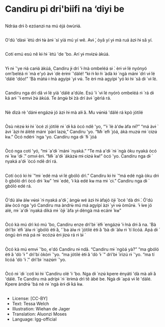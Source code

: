 # Candiru pi dri'biifi na ‘diyi be

##
Ndráa drɨ ̀ò ezóanzɨ na mú éjá
òwùrɨá.

##
O'dú 'dàsɨ ̀ ètú drɨ tʉ̀ ànɨ ́ sí yíá mú yí
wě. Avɨ ́, òyǎ yí yɨ mà ruá àzɨ ́nɨ sǎ yí.

##
Cotí emú esú ně kɨ ́nɨ ̀ ètú 'de 'bo. Arí
yɨ mvɨzʉ́ àkúá.

##
Yɨ nɨ ́ 'ye rɨá carɨá àkúá, Candiru jɨ drí
'ɨ ́mà ombeléá sɨ ̀. èrɨ vɨ ́lé nyónyó
om’beléá rɨ ̀ mà e'yó àvɨ ̀ dè èrɨnɨ ́
'dálé! “kɨ ́rɨ ́kɨ ̀rɨ ̀ àdà kɨ ́ ngà mánɨ ́ drì
vɨ ́lé 'dálé 'dóo!” 'Bà màtʉ́ ɨ ́mà agyípɨ ́
yɨ vʉ́. Te èrɨ mà agyípɨ 'yó kɨ ́nɨ ̀ sâ dɨ ́
vɨ ́lé.

##
Candiru nga drì dǎ vɨ ́lé yíá 'dálé
a'dúle. Esú 'ɨ ́ vɨ ́lé nyórò ombeléá rɨ ̀
rá dɨ ́ká arɨ ́ 'ɨ emvɨ ́zʉ́ àkúá. Te àngʉ̀
bɨ ̀zà drí àvɨ ̀ gèrìá rá.

##
Nè dìzà rè 'dánɨ engázʉ́ jó àzɨ ́nɨ mà
alɨ ́á. Mu vʉ́nɨá 'dálé rá kpò jótilé

##
Òsù nèzʉ́ kɨ ́nɨ ̀ òcé zì jótilé nɨ ̀ dɨ ́ká
òcó ndê 'yo, “'ɨ ́ lè à'dʉ àfa nɨ?” “má
àvɨ ̀ àvɨ ̀ àzɨ ́nɨ álèté mánɨ ́ pàrí lazʉ́,”
Candiru 'yo. “Mɨ ́ efɨ ́ jóá, ákà muzʉ́
mɨ ̀ cɨzʉ́ kʉ.” Òcó ndérɨ ̀ nga 'yo.
Candiru nga dɨ ́ fɨ ́ jóá

##
Òcó nga cotí 'yó, “mɨ ́ a'dɨ ́ mánɨ ́
nyaká.” “Te má a'dɨ ́ nɨ ́ ngà òku
nyaká òcó nɨ ́ kʉ 'dɨ ̀.” omvɨ èrɨ. “Mɨ ́
a'dɨ ́ ákàzʉ́ mɨ cɨzʉ́ kʉ!” òcó 'yo.
Candiru nga dɨ ́ nyaká a'dɨ ́ òcó ndê
drí rá.

##
Cotí òcó kɨ ̀nɨ ̀ “mɨ ́ edé má vɨ ́lé gbóló
drì.” Candiru kɨ ̀nɨ ̀ “má edé ngà òku
drɨ ̀ò gbóló drì òcó drɨ ́ kʉ” ‘mɨ ́ edé,
'ɨ ́kà edé kʉ ma mɨ ́ cɨ.” Candiru nga
dɨ ́ gbóló edé rá.

##
Ó'dú àlʉ àlʉ vʉ́sɨ ̀ rɨ nyaká a'dɨ ́, àngʉ̀
wé àzɨ ́nɨ àfajó òjɨ ̌ òcé 'dà drɨ ́. Ó'dú
àlʉ òcó nga 'yó Candiru ma àndrʉ̀
mú má agyípí àzɨ ́ yɨ vʉ́ òmûrʉ́. 'ɨ ́we
jó alé, mɨ ́ a'dɨ ́ nyaká diká mɨ ́ òjɨ ̀ àfa
yɨ dèngà má ecánɨ ́ kʉ”

##
Òcó kà mú drì kó mú 'bo, Candiru
enze drì'bɨ ́ éfɨ ́ engázʉ́ 'ɨ ́mà drɨ ̀á na.
'Bà drì'bɨ ́ éfɨ ́ àlʉ rɨ ̀ gbóló ètɨ ́á, '`ba
àlʉ rɨ ̀ jótilé ètɨ ́á 'bà dɨ ́ àlʉ rɨ ̀ tí lícóá.
Apá dɨ ́ óngú èrɨ mà pá nɨ ́ ecózʉ́ èrɨ
jɨzʉ́ rá rɨ ̀sɨ ̀

##
Òcó kà mú emvɨ ́ 'bo, e'dó Candiru nɨ
ndǎ. “Candiru mɨ ́ ngòá yà?” “ma
gbóló ètɨ ́á 'dò 'ɨ ́” drì'bí òkòrɨ ̀ 'yo.
“ma jótilé ètɨ ́á 'dò 'ɨ ́ ” drì'bɨ ́ ìrìzú rɨ ̀
'yo. “ma tí lícóá 'dò 'ɨ ́.” drì'bɨ ́ nazʉ́rɨ ̀
'yo.

##
Òcó nɨ ̀ dɨ ́ cotí kɨ ́nɨ ̀ Candiru olé 'ɨ 'bo.
Nga dɨ ́ nzʉ́ kpere ényáti 'dà mà alɨ ́á
'dálé. Te Candiru mà adrípɨ ́ rɨ ́ èrɨmà
drì tě àbé be. Ngà dɨ ́ apá vɨ ́lé 'dálé.
Kpere àndrʉ̀ 'bá nè nɨ ́ ngà èrɨ dɨ ́ká
kʉ.

##
* License: [CC-BY]
* Text: Tessa Welch
* Illustration: Wiehan de Jager
* Translation: Aluonzi Moses
* Language: lgg-official
